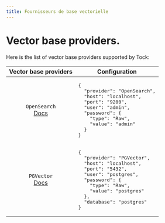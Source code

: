 ```yaml
---
title: Fournisseurs de base vectorielle
---
```


# Vector base providers.

Here is the list of vector base providers supported by Tock:

<table>
<thead>
<tr>
<th style="font-weight:bold">Vector base providers</th>
<th style="font-weight:bold">Configuration</th>
</tr>
</thead>
<tbody>
<tr>
<td style="text-align: center;" markdown="span">

`OpenSearch` <br />
[Docs](https://opensearch.org/docs/latest/about/)
</td>
<td style="vertical-align: top;">
<pre>
{
  "provider": "OpenSearch",
  "host": "localhost",
  "port": "9200",
  "user": "admin",
  "password": {
    "type": "Raw",
    "value": "admin"
  }
}
</pre>
</td>
</tr>
<tr>
<td style="text-align: center;" markdown="span">

`PGVector` <br />
[Docs](https://github.com/pgvector/pgvector)
</td>
<td style="vertical-align: top;">
<pre>
{
  "provider": "PGVector",
  "host": "localhost",
  "port": "5432",
  "user": "postgres",
  "password": {
    "type": "Raw",
    "value": "postgres"
  },
  "database": "postgres"
}
</pre>
</td>
</tr>
</tbody>
</table>